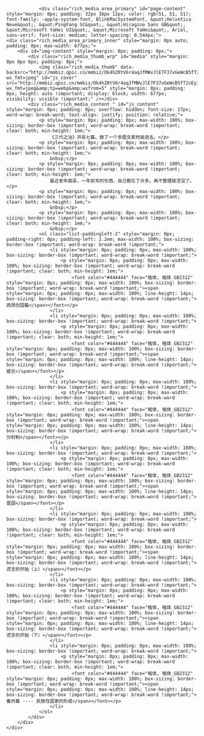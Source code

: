 
				<div class="rich_media_area_primary" id="page-content" style="margin: 0px; padding: 32px 16px 12px; color: rgb(51, 51, 51); font-family: -apple-system-font, BlinkMacSystemFont, &quot;Helvetica Neue&quot;, &quot;PingFang SC&quot;, &quot;Hiragino Sans GB&quot;, &quot;Microsoft YaHei UI&quot;, &quot;Microsoft YaHei&quot;, Arial, sans-serif; font-size: medium; letter-spacing: 0.544px;">
	<div class="rich_media_area_primary_inner" style="margin: 0px auto; padding: 0px; max-width: 677px;">
		<div id="img-content" style="margin: 0px; padding: 0px;">
			<div class="rich_media_thumb_wrp" id="media" style="margin: 0px 0px 6px; padding: 0px;">
				<img class="rich_media_thumb" data-backsrc="http://mmbiz.qpic.cn/mmbiz/Ok4hZ0tV6r4aqJfMWvJlE7F37vGeWcB5fT2sEyia2hCdTIUUtwPiaqJqCLkWLG2uMLZ7ia6aRqsxWV3lXSAFhp1vg/0?wx_fmt=jpeg" id="js_cover" src="http://mmbiz.qpic.cn/mmbiz/Ok4hZ0tV6r4aqJfMWvJlE7F37vGeWcB5fT2sEyia2hCdTIUUtwPiaqJqCLkWLG2uMLZ7ia6aRqsxWV3lXSAFhp1vg/640?wx_fmt=jpeg&amp;tp=webp&amp;wxfrom=5" style="margin: 0px; padding: 0px; height: auto !important; display: block; width: 677px; visibility: visible !important;" /></div>
			<div class="rich_media_content " id="js_content" style="margin: 0px; padding: 0px; overflow: hidden; font-size: 17px; word-wrap: break-word; text-align: justify; position: relative;">
				<p style="margin: 0px; padding: 0px; max-width: 100%; box-sizing: border-box !important; word-wrap: break-word !important; clear: both; min-height: 1em;">
					《三代之治》共有七篇。做了一个多图文素材装进去。</p>
				<p style="margin: 0px; padding: 0px; max-width: 100%; box-sizing: border-box !important; word-wrap: break-word !important; clear: both; min-height: 1em;">
					&nbsp;</p>
				<p style="margin: 0px; padding: 0px; max-width: 100%; box-sizing: border-box !important; word-wrap: break-word !important; clear: both; min-height: 1em;">
					最近老年痴呆，一年前写的东西，自己都忘了许多。再不整理就涅没了。</p>
				<p style="margin: 0px; padding: 0px; max-width: 100%; box-sizing: border-box !important; word-wrap: break-word !important; clear: both; min-height: 1em;">
					&nbsp;</p>
				<p style="margin: 0px; padding: 0px; max-width: 100%; box-sizing: border-box !important; word-wrap: break-word !important; clear: both; min-height: 1em;">
					&nbsp;</p>
				<ol class="list-paddingleft-2" style="margin: 0px; padding-right: 0px; padding-left: 2.2em; max-width: 100%; box-sizing: border-box !important; word-wrap: break-word !important;">
					<li style="margin: 0px; padding: 0px; max-width: 100%; box-sizing: border-box !important; word-wrap: break-word !important;">
						<p style="margin: 0px; padding: 0px; max-width: 100%; box-sizing: border-box !important; word-wrap: break-word !important; clear: both; min-height: 1em;">
							<font color="#444444" face="楷体, 楷体_GB2312" style="margin: 0px; padding: 0px; max-width: 100%; box-sizing: border-box !important; word-wrap: break-word !important;"><span style="margin: 0px; padding: 0px; max-width: 100%; line-height: 14px; box-sizing: border-box !important; word-wrap: break-word !important;">西周创国篇</span></font></p>
					</li>
					<li style="margin: 0px; padding: 0px; max-width: 100%; box-sizing: border-box !important; word-wrap: break-word !important;">
						<p style="margin: 0px; padding: 0px; max-width: 100%; box-sizing: border-box !important; word-wrap: break-word !important; clear: both; min-height: 1em;">
							<font color="#444444" face="楷体, 楷体_GB2312" style="margin: 0px; padding: 0px; max-width: 100%; box-sizing: border-box !important; word-wrap: break-word !important;"><span style="margin: 0px; padding: 0px; max-width: 100%; line-height: 14px; box-sizing: border-box !important; word-wrap: break-word !important;">姬旦</span></font></p>
					</li>
					<li style="margin: 0px; padding: 0px; max-width: 100%; box-sizing: border-box !important; word-wrap: break-word !important;">
						<p style="margin: 0px; padding: 0px; max-width: 100%; box-sizing: border-box !important; word-wrap: break-word !important; clear: both; min-height: 1em;">
							<font color="#444444" face="楷体, 楷体_GB2312" style="margin: 0px; padding: 0px; max-width: 100%; box-sizing: border-box !important; word-wrap: break-word !important;"><span style="margin: 0px; padding: 0px; max-width: 100%; line-height: 14px; box-sizing: border-box !important; word-wrap: break-word !important;">分封制</span></font></p>
					</li>
					<li style="margin: 0px; padding: 0px; max-width: 100%; box-sizing: border-box !important; word-wrap: break-word !important;">
						<p style="margin: 0px; padding: 0px; max-width: 100%; box-sizing: border-box !important; word-wrap: break-word !important; clear: both; min-height: 1em;">
							<font color="#444444" face="楷体, 楷体_GB2312" style="margin: 0px; padding: 0px; max-width: 100%; box-sizing: border-box !important; word-wrap: break-word !important;"><span style="margin: 0px; padding: 0px; max-width: 100%; line-height: 14px; box-sizing: border-box !important; word-wrap: break-word !important;">晋国</span></font></p>
					</li>
					<li style="margin: 0px; padding: 0px; max-width: 100%; box-sizing: border-box !important; word-wrap: break-word !important;">
						<p style="margin: 0px; padding: 0px; max-width: 100%; box-sizing: border-box !important; word-wrap: break-word !important; clear: both; min-height: 1em;">
							<font color="#444444" face="楷体, 楷体_GB2312" style="margin: 0px; padding: 0px; max-width: 100%; box-sizing: border-box !important; word-wrap: break-word !important;"><span style="margin: 0px; padding: 0px; max-width: 100%; line-height: 14px; box-sizing: border-box !important; word-wrap: break-word !important;">谎言的开始（上）</span></font></p>
					</li>
					<li style="margin: 0px; padding: 0px; max-width: 100%; box-sizing: border-box !important; word-wrap: break-word !important;">
						<p style="margin: 0px; padding: 0px; max-width: 100%; box-sizing: border-box !important; word-wrap: break-word !important; clear: both; min-height: 1em;">
							<font color="#444444" face="楷体, 楷体_GB2312" style="margin: 0px; padding: 0px; max-width: 100%; box-sizing: border-box !important; word-wrap: break-word !important;"><span style="margin: 0px; padding: 0px; max-width: 100%; line-height: 14px; box-sizing: border-box !important; word-wrap: break-word !important;">谎言的开始（下）</span></font></p>
					</li>
					<li style="margin: 0px; padding: 0px; max-width: 100%; box-sizing: border-box !important; word-wrap: break-word !important;">
						<p style="margin: 0px; padding: 0px; max-width: 100%; box-sizing: border-box !important; word-wrap: break-word !important; clear: both; min-height: 1em;">
							<font color="#444444" face="楷体, 楷体_GB2312" style="margin: 0px; padding: 0px; max-width: 100%; box-sizing: border-box !important; word-wrap: break-word !important;"><span style="margin: 0px; padding: 0px; max-width: 100%; line-height: 14px; box-sizing: border-box !important; word-wrap: break-word !important;">番外篇 ---- 民族性国家的形成</span></font></p>
					</li>
				</ol>
			</div>
		</div>
	</div>
</div>
<br />

          